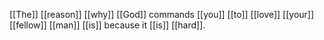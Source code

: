 [[The]] [[reason]] [[why]] [[God]] commands [[you]] [[to]] [[love]] [[your]] [[fellow]] [[man]] [[is]] because it [[is]] [[hard]]. 
